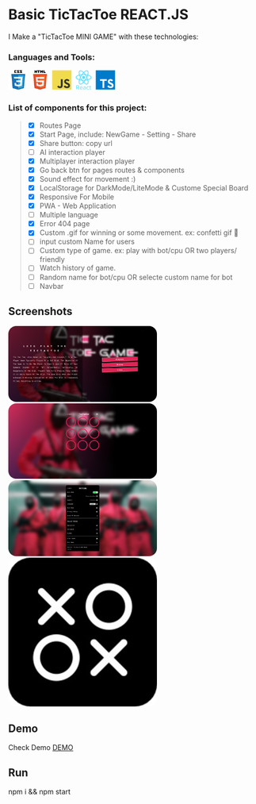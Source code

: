 # Basic TicTacToe REACT.JS

I Make a "TicTacToe MINI GAME" with these technologies:

<h3 align="left">Languages and Tools:</h3>
<p align="left"> <a href="https://www.w3schools.com/css/" target="_blank" rel="noreferrer" style="text-decoration: none !important;"></a>
<img src="https://raw.githubusercontent.com/devicons/devicon/master/icons/css3/css3-original-wordmark.svg" alt="css3" width="40" height="40"/></a>
  <a href="https://www.w3.org/html/" target="_blank" rel="noreferrer" style="text-decoration: none !important;">
   <img src="https://raw.githubusercontent.com/devicons/devicon/master/icons/html5/html5-original-wordmark.svg" alt="html5" width="40" height="40"/> </a>
    <a href="https://developer.mozilla.org/en-US/docs/Web/JavaScript" target="_blank" rel="noreferrer"style="text-decoration: none !important;">
     <img src="https://raw.githubusercontent.com/devicons/devicon/master/icons/javascript/javascript-original.svg" alt="javascript" width="40" height="40"/> </a>
      <a href="https://reactjs.org/" target="_blank" rel="noreferrer"style="text-decoration: none !important;">
       <img src="https://raw.githubusercontent.com/devicons/devicon/master/icons/react/react-original-wordmark.svg" alt="react" width="40" height="40"/> </a> 
       <a href="https://www.typescriptlang.org/" target="_blank" rel="noreferrer"style="text-decoration: none !important;">
       <img src="https://raw.githubusercontent.com/devicons/devicon/master/icons/typescript/typescript-original.svg" alt="typescript" width="40" height="40"/> </a> </p>

### List of components for this project:
> - [x] Routes Page
> - [x] Start Page, include: NewGame - Setting - Share
> - [x] Share button: copy url
> - [ ] AI interaction player
> - [x] Multiplayer interaction player
> - [x] Go back btn for pages routes & components
> - [x] Sound effect for movement :)
> - [x] LocalStorage for DarkMode/LiteMode & Custome Special Board 
> - [x] Responsive For Mobile
> - [x] PWA - Web Application
> - [ ] Multiple language
> - [x] Error 404 page
> - [x] Custom .gif for winning or some movement. ex: confetti gif 🎊
> - [ ] input custom Name for users
> - [ ] Custom type of game. ex: play with bot/cpu OR two players/ friendly
> - [ ] Watch history of game.
> - [ ] Random name for bot/cpu OR selecte custom name for bot
> - [ ] Navbar

## Screenshots
<div>
  <img width="300" src="https://raw.githubusercontent.com/amirrahemi01/Basic-TicTacToe/main/screenShot1.png" style="border-radius: 1rem;">
  <img width="300" src="https://raw.githubusercontent.com/amirrahemi01/Basic-TicTacToe/main/screenShot2.png" style="border-radius: 1rem;">
  <img width="300" src="https://raw.githubusercontent.com/amirrahemi01/Basic-TicTacToe/main/screenShot3.png" style="border-radius: 1rem;">
  <img width="300" src="https://raw.githubusercontent.com/amirrahemi01/Basic-TicTacToe/main/public/logo.png" style="border-radius: 1rem;">
</div>

## Demo

Check Demo <a href="https://amirrahemi-tictactoe.vercel.app/" target="_blank">DEMO</a>


## Run 

npm i && npm start
